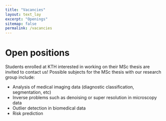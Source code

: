 ```yaml
---
title: "Vacancies"
layout: text_lay
excerpt: "Openings"
sitemap: false
permalink: /vacancies
---
```


# Open positions

Students enrolled at KTH interested in working on their MSc thesis are invited to contact us! Possible subjects for the MSc thesis with our research group include:

- Analysis of medical imaging data (diagnostic classification, segmentation, etc)
- Inverse problems such as denoising or super resolution in microscopy data
- Outlier detection in biomedical data
- Risk prediction

<!-- <img src="{{ site.url }}{{ site.baseurl }}/images/homepic/SciLifeLab_foggy.jpg" width="90%" style="float: center"  /> -->
